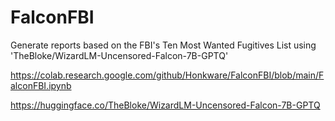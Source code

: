 # FalconFBI
Generate reports based on the FBI's Ten Most Wanted Fugitives List using 'TheBloke/WizardLM-Uncensored-Falcon-7B-GPTQ'

https://colab.research.google.com/github/Honkware/FalconFBI/blob/main/FalconFBI.ipynb

https://huggingface.co/TheBloke/WizardLM-Uncensored-Falcon-7B-GPTQ
